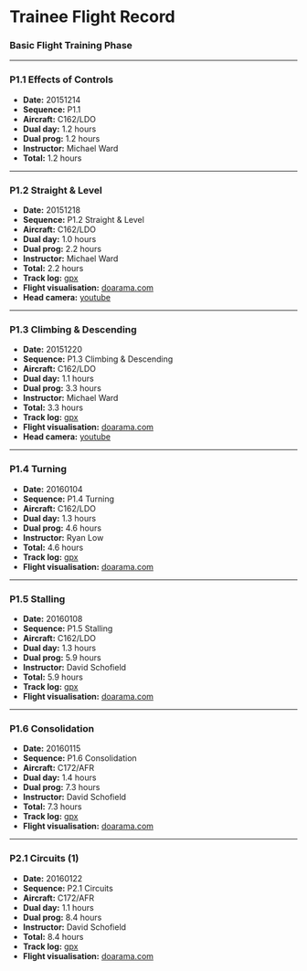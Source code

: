 # Trainee Flight Record

### Basic Flight Training Phase

----

### P1.1 Effects of Controls

* **Date:** 20151214
* **Sequence:** P1.1
* **Aircraft:** C162/LDO
* **Dual day:** 1.2 hours
* **Dual prog:** 1.2 hours
* **Instructor:** Michael Ward
* **Total:** 1.2 hours

----

### P1.2 Straight & Level

* **Date:** 20151218
* **Sequence:** P1.2 Straight & Level
* **Aircraft:** C162/LDO
* **Dual day:** 1.0 hours
* **Dual prog:** 2.2 hours
* **Instructor:** Michael Ward
* **Total:** 2.2 hours
* **Track log:** [gpx](tracks/20151218-vh-ldo.gpx)
* **Flight visualisation:** [doarama.com](http://doarama.com/view/595690)
* **Head camera:** [youtube](https://www.youtube.com/watch?v=13BVior4VmY)

----

### P1.3 Climbing & Descending

* **Date:** 20151220
* **Sequence:** P1.3 Climbing & Descending
* **Aircraft:** C162/LDO
* **Dual day:** 1.1 hours
* **Dual prog:** 3.3 hours
* **Instructor:** Michael Ward
* **Total:** 3.3 hours
* **Track log:** [gpx](tracks/20151220-vh-ldo.gpx)
* **Flight visualisation:** [doarama.com](http://doarama.com/view/596790)
* **Head camera:** [youtube](https://www.youtube.com/watch?v=8tZ8kxsVz6E)

----

### P1.4 Turning

* **Date:** 20160104
* **Sequence:** P1.4 Turning
* **Aircraft:** C162/LDO
* **Dual day:** 1.3 hours
* **Dual prog:** 4.6 hours
* **Instructor:** Ryan Low
* **Total:** 4.6 hours
* **Track log:** [gpx](tracks/20160104-vh-ldo.gpx)
* **Flight visualisation:** [doarama.com](http://doarama.com/view/607004)

----

### P1.5 Stalling

* **Date:** 20160108
* **Sequence:** P1.5 Stalling
* **Aircraft:** C162/LDO
* **Dual day:** 1.3 hours
* **Dual prog:** 5.9 hours
* **Instructor:** David Schofield
* **Total:** 5.9 hours
* **Track log:** [gpx](tracks/20160108-vh-ldo.gpx)
* **Flight visualisation:** [doarama.com](http://doarama.com/view/611980)

----

### P1.6 Consolidation

* **Date:** 20160115
* **Sequence:** P1.6 Consolidation
* **Aircraft:** C172/AFR
* **Dual day:** 1.4 hours
* **Dual prog:** 7.3 hours
* **Instructor:** David Schofield
* **Total:** 7.3 hours
* **Track log:** [gpx](tracks/20160115-vh-afr.gpx)
* **Flight visualisation:** [doarama.com](http://doarama.com/view/617610)

----

### P2.1 Circuits (1)

* **Date:** 20160122
* **Sequence:** P2.1 Circuits
* **Aircraft:** C172/AFR
* **Dual day:** 1.1 hours
* **Dual prog:** 8.4 hours
* **Instructor:** David Schofield
* **Total:** 8.4 hours
* **Track log:** [gpx](tracks/20160122-vh-afr.gpx)
* **Flight visualisation:** [doarama.com](http://doarama.com/view/622258)
